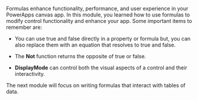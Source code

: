 Formulas enhance functionality, performance, and user experience in your
PowerApps canvas app. In this module, you learned how to use formulas to
modify control functionality and enhance your app. Some important items to
remember are:

-   You can use true and false directly in a property or formula but,
    you can also replace them with an equation that resolves to true and
    false.

-   The **Not** function returns the opposite of true or false.

-   **DisplayMode** can control both the visual aspects of a control and
    their interactivity.

The next module will focus on writing formulas that interact with tables
of data. 
